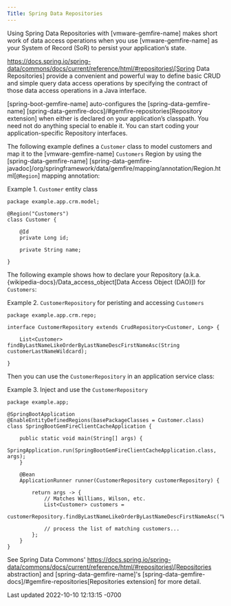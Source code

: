 ```yaml
---
Title: Spring Data Repositories
---
```


<!-- 
 Copyright (c) VMware, Inc. 2022. All rights reserved.
 Licensed to the Apache Software Foundation (ASF) under one or more contributor license
 agreements. See the NOTICE file distributed with this work for additional information regarding
 copyright ownership. The ASF licenses this file to You under the Apache License, Version 2.0 (the
 "License"); you may not use this file except in compliance with the License. You may obtain a
 copy of the License at
 
 http://www.apache.org/licenses/LICENSE-2.0
 
 Unless required by applicable law or agreed to in writing, software distributed under the License
 is distributed on an "AS IS" BASIS, WITHOUT WARRANTIES OR CONDITIONS OF ANY KIND, either express
 or implied. See the License for the specific language governing permissions and limitations under
 the License.
-->



Using Spring Data Repositories with [vmware-gemfire-name] makes short
work of data access operations when you use [vmware-gemfire-name] as
your System of Record (SoR) to persist your application’s state.





https://docs.spring.io/spring-data/commons/docs/current/reference/html/#repositories\[Spring Data
Repositories\] provide a convenient and powerful way to define basic
CRUD and simple query data access operations by specifying the contract
of those data access operations in a Java interface.





[spring-boot-gemfire-name] auto-configures the [spring-data-gemfire-name]
[spring-data-gemfire-docs]/#gemfire-repositories\[Repository
extension\] when either is declared on your application’s classpath. You
need not do anything special to enable it. You can start coding your
application-specific Repository interfaces.





The following example defines a `Customer` class to model customers and
map it to the [vmware-gemfire-name] `Customers` Region by using the [spring-data-gemfire-name]
[spring-data-gemfire-javadoc]/org/springframework/data/gemfire/mapping/annotation/Region.html\[`@Region`\]
mapping annotation:







Example 1. `Customer` entity class









``` highlight
package example.app.crm.model;

@Region("Customers")
class Customer {

    @Id
    private Long id;

    private String name;

}
```











The following example shows how to declare your Repository (a.k.a.
{wikipedia-docs}/Data_access_object\[Data Access Object (DAO)\]) for
`Customers`:







Example 2. `CustomerRepository` for peristing and accessing `Customers`









``` highlight
package example.app.crm.repo;

interface CustomerRepository extends CrudRepository<Customer, Long> {

    List<Customer> findByLastNameLikeOrderByLastNameDescFirstNameAsc(String customerLastNameWildcard);

}
```











Then you can use the `CustomerRepository` in an application service
class:







Example 3. Inject and use the `CustomerRepository`









``` highlight
package example.app;

@SpringBootApplication
@EnableEntityDefinedRegions(basePackageClasses = Customer.class)
class SpringBootGemFireClientCacheApplication {

    public static void main(String[] args) {
        SpringApplication.run(SpringBootGemFireClientCacheApplication.class, args);
    }

    @Bean
    ApplicationRunner runner(CustomerRepository customerRepository) {

        return args -> {
            // Matches Williams, Wilson, etc.
            List<Customer> customers =
                    customerRepository.findByLastNameLikeOrderByLastNameDescFirstNameAsc("Wil%");

            // process the list of matching customers...
        };
    }
}
```











See Spring Data Commons'
https://docs.spring.io/spring-data/commons/docs/current/reference/html/#repositories\[Repositories
abstraction\] and [spring-data-gemfire-name]'s
[spring-data-gemfire-docs]/#gemfire-repositories\[Repositories
extension\] for more detail.









<div id="footer">

<div id="footer-text">

Last updated 2022-10-10 12:13:15 -0700




